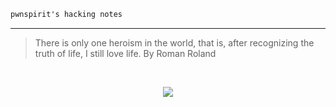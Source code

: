 ```nix
pwnspirit's hacking notes
```
----

> There is only one heroism in the world, that is, after recognizing the truth of life, I still love life. By Roman Roland

&nbsp;

<p align="center">
	<img src="https://raw.githubusercontent.com/catppuccin/catppuccin/main/assets/footers/gray0_ctp_on_line.svg?sanitize=true" />
</p>
